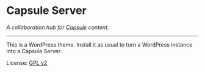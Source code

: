 # Capsule Server

_A collaboration hub for [Capsule](http://crowdfavorite.com/capsule/) content._

---

This is a WordPress theme. Install it as usual to turn a WordPress instance into a Capsule Server.

License: [GPL v2](http://opensource.org/licenses/GPL-2.0)